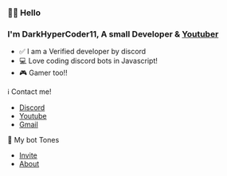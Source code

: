### 👋🏻 Hello
### I'm DarkHyperCoder11, A small Developer & [Youtuber](https://www.youtube.com/channel/UCXJiIUbtX2H0im7D5RrBBlg) 
* ✅ I am a Verified developer by discord
* 💻 Love coding discord bots in Javascript!
* 🎮 Gamer too!!


ℹ Contact me!
* [Discord](https://discord.bio/p/hyper8115)
* [Youtube](https://www.youtube.com/channel/UCXJiIUbtX2H0im7D5RrBBlg)
* [Gmail](https://mailhide.io/e/Ml0YwVQP)

🤖 My bot Tones
* [Invite](https://bit.ly/3djDTC3)
* [About](https://github.com/HyperCoder11/Tones)
